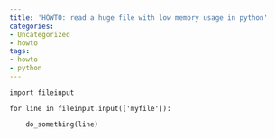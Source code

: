 ```yaml
---
title: 'HOWTO: read a huge file with low memory usage in python'
categories:
- Uncategorized
- howto
tags:
- howto
- python
---
```


    import fileinput  
    
    for line in fileinput.input(['myfile']):  
    
        do_something(line)  
    
    


